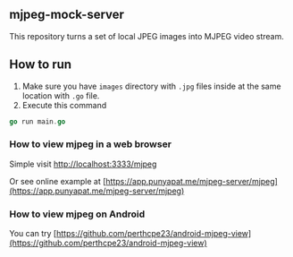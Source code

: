 ## mjpeg-mock-server
This repository turns a set of local JPEG images into MJPEG video stream.

## How to run
1. Make sure you have `images` directory with `.jpg` files inside at the same location with `.go` file.
2. Execute this command
```go
go run main.go
```

### How to view mjpeg in a web browser
Simple visit [http://localhost:3333/mjpeg](http://localhost:3333/mjpeg)

Or see online example at [https://app.punyapat.me/mjpeg-server/mjpeg](https://app.punyapat.me/mjpeg-server/mjpeg)

### How to view mjpeg on Android
You can try [https://github.com/perthcpe23/android-mjpeg-view](https://github.com/perthcpe23/android-mjpeg-view)
